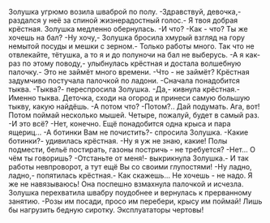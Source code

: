   Золушка угрюмо возила шваброй по полу.
-Здравствуй, девочка,- раздался у неё за спиной жизнерадостный голос.- Я твоя добрая крёстная.
Золушка медленно обернулась.
-И что?
-Как - что? Ты же хочешь на бал?
-Ну хочу,- Золушка бросила хмурый взгляд на гору немытой посуды и мешки с зерном.- Только работы много. Так что не отвлекайте, тётушка, а то я и до полуночи на бал не выберусь.
-А я как-раз по этому поводу,- улыбнулась крёстная и достала волшебную палочку.- Это не займёт много времени.
-Что - не займёт?
Крёстная задумчиво постучала палочкой по ладони.
-Сначала понадобится тыква.
-Тыква?- переспросила Золушка.
-Да,- кивнула крёстная.- Именно тыква. Деточка, сходи на огород и принеси самую большую тыкву, какую найдёшь.
-А потом что?
-Потом?.. Дай подумать. Ага, вот! Потом поймай несколько мышей. Четыре, пожалуй, будет в самый раз.
-И это всё?
-Нет, конечно. Ещё понадобится одна крыса и пара ящериц...
-А ботинки Вам не почистить?- спросила Золушка.
-Какие ботинки?- удивилась крёстная.
-Ну я уж не знаю, какие! Полы подмести, бельё постирать, газоны постричь - не требуется?
-Нет... О чём ты говоришь?
-Отстаньте от меня!- выкрикнула Золушка.- И так работы невпроворот, а тут ещё Вы со своими глупостями! 
-Ну ладно, ладно,- попятилась крёстная.- Как скажешь... Не хочешь - не надо. Я же не навязываюсь!
Она поспешно взмахнула палочкой и исчезла. Золушка перехватила швабру поудобнее и вернулась к прерванному занятию.
-Розы им посади, просо им перебери, крысу им поймай! Лишь бы нагрузить бедную сиротку. Эксплуататоры чертовы!      